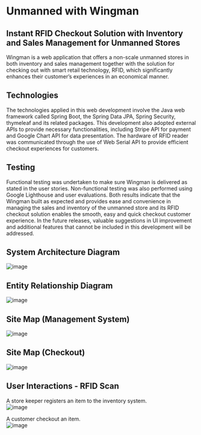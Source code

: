 # Unmanned with Wingman
## Instant RFID Checkout Solution with Inventory and Sales Management for Unmanned Stores

Wingman is a web application that offers a non-scale unmanned stores in both inventory and sales management together with the solution for checking out with smart retail technology, RFID, which significantly enhances their customer’s experiences in an economical manner.

## Technologies
The technologies applied in this web development involve the Java web framework called Spring Boot, the Spring Data JPA, Spring Security, thymeleaf and its related packages. This development also adopted external APIs to provide necessary functionalities, including Stripe API for payment and Google Chart API for data presentation. The hardware of RFID reader was communicated through the use of Web Serial API to provide efficient checkout experiences for customers.

## Testing
Functional testing was undertaken to make sure Wingman is delivered as stated in the user stories. Non-functional testing was also performed using Google Lighthouse and user evaluations. Both results indicate that the Wingman built as expected and provides ease and convenience in managing the sales and inventory of the unmanned store and its RFID checkout solution enables the smooth, easy and quick checkout customer experience. In the future releases, valuable suggestions in UI improvement and additional features that cannot be included in this development will be addressed.

## System Architecture Diagram
![image](https://github.com/FongWaiLam/Wingman/assets/119539611/833b0bc8-82d3-4103-af99-877d3b5c98f0)


## Entity Relationship Diagram
![image](https://github.com/FongWaiLam/Wingman/assets/119539611/3942ad2d-643c-42cd-9498-139525178ad7)


## Site Map (Management System)
![image](https://github.com/FongWaiLam/Wingman/assets/119539611/2f296af7-f4c4-49ad-8c0b-477c7e708f6f)


## Site Map (Checkout)
![image](https://github.com/FongWaiLam/Wingman/assets/119539611/4e1f6a5e-2acf-40c9-92dc-c8bb628c9b80)


## User Interactions - RFID Scan
A store keeper registers an item to the inventory system.<br>
![image](https://github.com/FongWaiLam/Wingman/assets/119539611/8f68251d-b203-4d62-815d-6bca5dd9869b)<br>

A customer checkout an item.<br>
![image](https://github.com/FongWaiLam/Wingman/assets/119539611/97c256cd-4451-4d98-b264-3f80ddaad6cd)<br>

